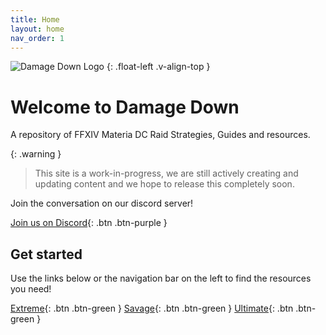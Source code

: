 ```yaml
---
title: Home
layout: home
nav_order: 1
---
```


![Damage Down Logo](https://damagedowntools.github.io/DamageDown/assets/images/damagedown.png)
{: .float-left .v-align-top }
# Welcome to Damage Down

A repository of FFXIV Materia DC Raid Strategies, Guides and resources.

{: .warning }
> This site is a work-in-progress, we are still actively creating and updating content and we hope to release this completely soon.

Join the conversation on our discord server!

[Join us on Discord](https://discord.gg/zxYJ9HMdCZ){: .btn .btn-purple }

## Get started

Use the links below or the navigation bar on the left to find the resources you need!

[Extreme](./Extreme){: .btn .btn-green }
[Savage](./Savage){: .btn .btn-green }
[Ultimate](./Ultimate){: .btn .btn-green }